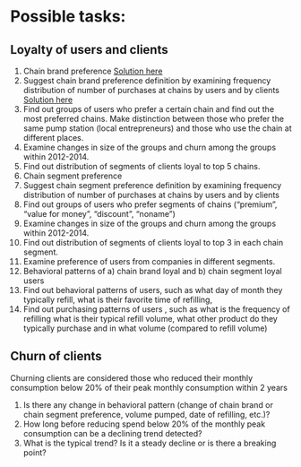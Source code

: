 Possible tasks:
====


## Loyalty of users and clients

1. Chain brand preference 
[Solution here](task1.sql)
  1. Suggest chain brand preference definition by examining frequency distribution of number of purchases at chains by users and by clients 
 [Solution here](task2.sql)
  3. Find out groups of users who prefer a certain chain and find out the most preferred chains. Make distinction between those who prefer the same pump station (local entrepreneurs) and those who use the chain at different places.
  4. Examine changes in size of the groups and churn among the groups within 2012-2014.
  5. Find out distribution of segments of clients loyal to top 5 chains.
2. Chain segment preference
  1. Suggest chain segment preference definition by examining frequency distribution of number of purchases at chains by users and by clients
  2. Find out groups of users who prefer segments of chains (“premium”, “value for money”, “discount”, “noname”)
  3. Examine changes in size of the groups and churn among the groups within 2012-2014.
  4. Find out distribution of segments of clients loyal to top 3 in each chain segment.
  5. Examine preference of users from companies in different segments. 
3. Behavioral patterns of a) chain brand loyal and b) chain segment loyal users
  1. Find out behavioral patterns of users, such as what day of month they typically refill, what is their favorite time of refilling, 
  2. Find out purchasing patterns of users , such as what is the frequency of refilling what is their typical refill volume, what other product do they typically purchase and in what volume (compared to refill volume)

## Churn of clients

Churning clients are considered those who reduced their monthly consumption below 20% of their peak monthly consumption within 2 years

1. Is there any change in behavioral pattern (change of chain brand or chain segment preference, volume pumped, date of refilling, etc.)?
2. How long before reducing spend below 20% of the monthly peak consumption can be a declining trend detected?
3. What is the typical trend? Is it a steady decline or is there a breaking point? 
